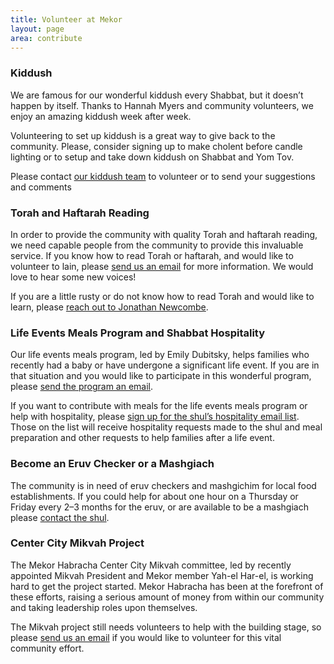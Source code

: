 ```yaml
---
title: Volunteer at Mekor
layout: page
area: contribute
---
```


### Kiddush

We are famous for our wonderful kiddush every Shabbat, but it doesn’t happen by itself. Thanks to Hannah Myers and community volunteers, we enjoy an amazing kiddush week after week. 

Volunteering to set up kiddush is a great way to give back to the community. Please, consider signing up to make cholent before candle lighting or to setup and take down kiddush on Shabbat and Yom Tov.

Please contact [our kiddush team](mailto:kiddush@mekorhabracha.org) to volunteer or to send your suggestions and comments

### Torah and Haftarah Reading

In order to provide the community with quality Torah and haftarah reading, we need capable people from the community to provide this invaluable service. If you know how to read Torah or haftarah, and would like to volunteer to lain, please [send us an email](mailto:laining@mekorhabracha.org) for more information. We would love to hear some new voices! 

If you are a little rusty or do not know how to read Torah and would like to learn, please [reach out to Jonathan Newcombe](mailto:jfnewcombe@gmail.com).

### Life Events Meals Program and Shabbat Hospitality

Our life events meals program, led by Emily Dubitsky, helps families who recently had a baby or have undergone a significant life event. If you are in that situation and you would like to participate in this wonderful program, please [send the program an email](mailto:lifeevents@mekorhabracha.org).

If you want to contribute with meals for the life events meals program or help with hospitality, please [sign up for the shul’s hospitality email list](mailto:hospitality@mekorhabracha.org). Those on the list will receive hospitality requests made to the shul and meal preparation and other requests to help families after a life event.

### Become an Eruv Checker or a Mashgiach

The community is in need of eruv checkers and mashgichim for local food establishments. If you could help for about one hour on a Thursday or Friday every 2–3 months for the eruv, or are available to be a mashgiach please [contact the shul](mailto:info@mekorhabracha.org).

### Center City Mikvah Project

The Mekor Habracha Center City Mikvah committee, led by recently appointed Mikvah President and Mekor member Yah-el Har-el, is working hard to get the project started. Mekor Habracha has been at the forefront of these efforts, raising a serious amount of money from within our community and taking leadership roles upon themselves. 

The Mikvah project still needs volunteers to help with the building stage, so please [send us an email](mailto:info@mekorhabracha.org) if you would like to volunteer for this vital community effort.

